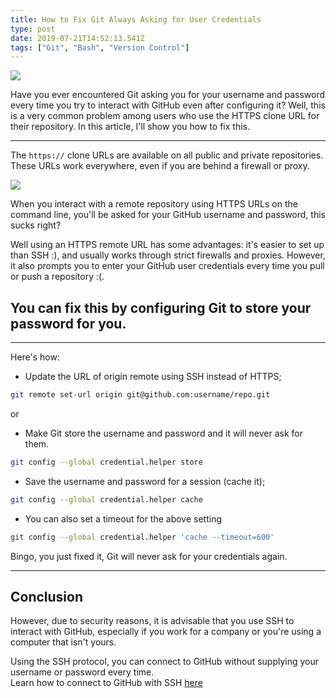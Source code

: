 ```yaml
---
title: How to Fix Git Always Asking for User Credentials
type: post
date: 2019-07-21T14:52:13.541Z
tags: ["Git", "Bash", "Version Control"]
---
```

![](https://res.cloudinary.com/bolaji/image/upload/v1570636714/null/blog/0003/banner_nrehxg.png)

Have you ever encountered Git asking you for your username and password every time you try to interact with GitHub even after configuring it? Well, this is a very common problem among users who use the HTTPS clone URL for their repository.
In this article, I'll show you how to fix this.

---

The `https://` clone URLs are available on all public and private repositories. These URLs work everywhere, even if you are behind a firewall or proxy.

![](https://res.cloudinary.com/bolaji/image/upload/v1570636713/null/blog/0003/01.png)

When you interact with a remote repository using HTTPS URLs on the command line, you'll be asked for your GitHub username and password, this sucks right?

Well using an HTTPS remote URL has some advantages: it's easier to set up than SSH :), and usually works through strict firewalls and proxies. However, it also prompts you to enter your GitHub user credentials every time you pull or push a repository :(.

## You can fix this by configuring Git to store your password for you. <br>
---
Here's how:

- Update the URL of origin remote using SSH instead of HTTPS;

```bash
git remote set-url origin git@github.com:username/repo.git
```
or

- Make Git store the username and password and it will never ask for them. 

```bash
git config --global credential.helper store
```


- Save the username and password for a session (cache it);

```bash
git config --global credential.helper cache
```

- You can also set a timeout for the above setting

```bash
git config --global credential.helper 'cache --timeout=600'
```

Bingo, you just fixed it, Git will never ask for your credentials again.

---

## Conclusion
However, due to security reasons, it is advisable that you use SSH to interact with GitHub, especially if you work for a company or you're using a computer that isn't yours. <br>

Using the SSH protocol, you can connect to GitHub without supplying your username or password every time. <br>
Learn how to connect to GitHub with SSH [here](https://help.github.com/en/articles/connecting-to-github-with-ssh)
